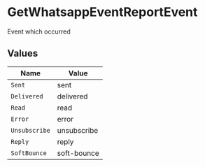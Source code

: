 # GetWhatsappEventReportEvent

Event which occurred


## Values

| Name          | Value         |
| ------------- | ------------- |
| `Sent`        | sent          |
| `Delivered`   | delivered     |
| `Read`        | read          |
| `Error`       | error         |
| `Unsubscribe` | unsubscribe   |
| `Reply`       | reply         |
| `SoftBounce`  | soft-bounce   |